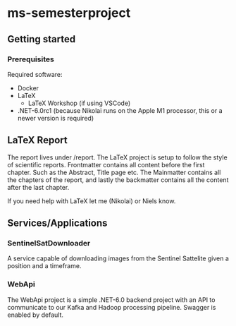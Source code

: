 # ms-semesterproject

## Getting started

### Prerequisites

Required software:

- Docker
- LaTeX
  - LaTeX Workshop (if using VSCode)
- .NET-6.0rc1 (because Nikolai runs on the Apple M1 processor, this or a newer version is required)

## LaTeX Report

The report lives under /report. The LaTeX project is setup to follow the style of scientific reports. Frontmatter contains all content before the first chapter. Such as the Abstract, Title page etc. The Mainmatter contains all the chapters of the report, and lastly the backmatter contains all the content after the last chapter.

If you need help with LaTeX let me (Nikolai) or Niels know.

## Services/Applications

### SentinelSatDownloader

A service capable of downloading images from the Sentinel Sattelite given a position and a timeframe.

### WebApi

The WebApi project is a simple .NET-6.0 backend project with an API to communicate to our Kafka and Hadoop processing pipeline. Swagger is enabled by default.

###